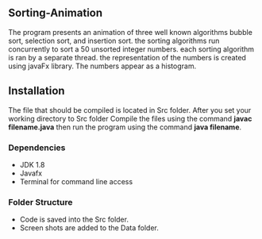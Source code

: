 ## Sorting-Animation

The program presents an animation of three well known algorithms bubble sort, selection sort, and insertion sort. the sorting algorithms run concurrently to sort a 50 unsorted integer numbers. each sorting algorithm is ran by a separate thread. the representation of the numbers is created using javaFx library. The numbers appear as a histogram.   

## Installation

The file that should be compiled is located in Src folder. After you set your working directory to Src folder Compile the files using the command **javac filename.java** then run the program using the command **java filename**.

### Dependencies

* JDK 1.8
* Javafx
* Terminal for command line access

### Folder Structure

* Code is saved into the Src folder.
* Screen shots are added to the Data folder.


